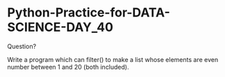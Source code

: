 # Python-Practice-for-DATA-SCIENCE-DAY_40
Question?

Write a program which can filter() to make a list whose elements are even number between 1 and 20 (both included).
